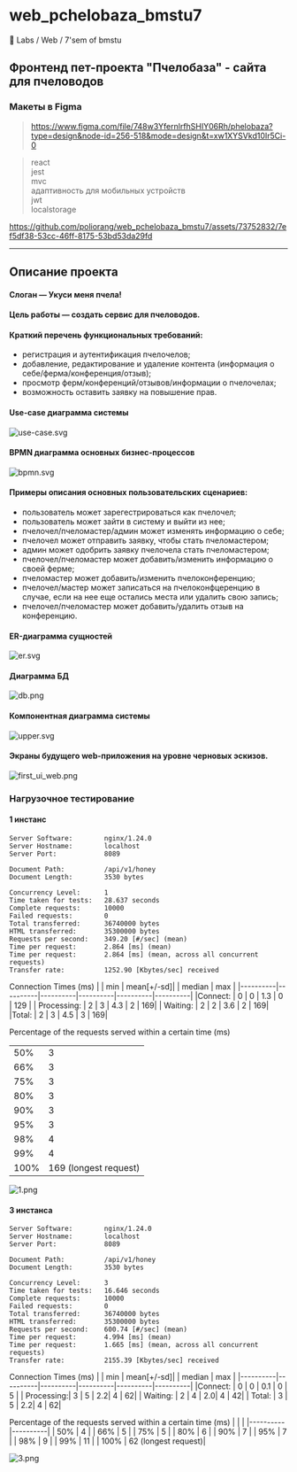 # web_pchelobaza_bmstu7
:honeybee: Labs / Web / 7'sem of bmstu

## Фронтенд пет-проекта "Пчелобаза" - сайта для пчеловодов

### Макеты в Figma
> https://www.figma.com/file/748w3YfernlrfhSHIY06Rh/phelobaza?type=design&node-id=256-518&mode=design&t=xw1XYSVkd10Ir5Ci-0

> react  
> jest  
> mvc  
> адаптивность для мобильных устройств  
> jwt  
> localstorage  
 

https://github.com/poliorang/web_pchelobaza_bmstu7/assets/73752832/7ef5df38-53cc-46ff-8175-53bd53da29fd

-----

## Описание проекта  
#### Слоган — Укуси меня пчела!

#### Цель работы — создать сервис для пчеловодов.

#### Краткий перечень функциональных требований:
- регистрация и аутентификация пчелочелов;
- добавление, редактирование и удаление контента (информация о себе/ферма/конференция/отзыв);
- просмотр ферм/конференций/отзывов/информации о пчелочелах;
- возможность оставить заявку на повышение прав.


#### Use-case диаграмма системы
![use-case.svg](/img/use-case.svg)

#### BPMN диаграмма основных бизнес-процессов
![bpmn.svg](/img/bpmn.svg)


#### Примеры описания основных пользовательских сценариев:
- пользователь может зарегестрироваться как пчелочел;
- пользователь может зайти в систему и выйти из нее;
- пчелочел/пчеломастер/админ может изменять информацию о себе;
- пчелочел может отправить заявку, чтобы стать пчеломастером;
- админ может одобрить заявку пчелочела стать пчеломастером;
- пчелочел/пчеломастер может добавить/изменить информацию о своей ферме; 
- пчеломастер может добавить/изменить пчелоконференцию;
- пчелочел/мастер может записаться на пчелоконфцеренцию в случае, если на нее еще остались места или удалить свою запись;
- пчелочел/пчеломастер может добавить/удалить отзыв на конференцию.


#### ER-диаграмма сущностей
![er.svg](/img/er.svg)


#### Диаграмма БД
![db.png](/img/db.png)


#### Компонентная диаграмма системы
![upper.svg](/img/upper.svg)


#### Экраны будущего web-приложения на уровне черновых эскизов.
![first_ui_web.png](/img/first_ui_web.png)



### Нагрузочное тестирование 
#### 1 инстанс
```
Server Software:        nginx/1.24.0
Server Hostname:        localhost
Server Port:            8089

Document Path:          /api/v1/honey
Document Length:        3530 bytes

Concurrency Level:      1
Time taken for tests:   28.637 seconds
Complete requests:      10000
Failed requests:        0
Total transferred:      36740000 bytes
HTML transferred:       35300000 bytes
Requests per second:    349.20 [#/sec] (mean)
Time per request:       2.864 [ms] (mean)
Time per request:       2.864 [ms] (mean, across all concurrent requests)
Transfer rate:          1252.90 [Kbytes/sec] received

```
Connection Times (ms)
|          | min      | mean[+/-sd]|        | median   | max      |
|----------|----------|----------|----------|----------|----------|
|Connect:  | 0        | 0        |  1.3     |    0     |  129     |
| Processing:  |   2  |  3  | 4.3    |  2  |   169|
| Waiting:  |      2  |  2 |  3.6 |     2   |  169|
|Total:       |   2 |   3 |  4.5   |   3   |  169|

Percentage of the requests served within a certain time (ms)

| | |
|----------|----------|
  | 50%   |   3 |
  | 66%   |   3|
  | 75%   |   3|
 | 80%   |   3|
  | 90%   |   3|
  | 95%   |   3|
  | 98%   |   4|
  | 99%   |   4|
 | 100%   | 169 (longest request)|


![1.png](/img/1.png)


#### 3 инстанса
```
Server Software:        nginx/1.24.0
Server Hostname:        localhost
Server Port:            8089

Document Path:          /api/v1/honey
Document Length:        3530 bytes

Concurrency Level:      3
Time taken for tests:   16.646 seconds
Complete requests:      10000
Failed requests:        0
Total transferred:      36740000 bytes
HTML transferred:       35300000 bytes
Requests per second:    600.74 [#/sec] (mean)
Time per request:       4.994 [ms] (mean)
Time per request:       1.665 [ms] (mean, across all concurrent requests)
Transfer rate:          2155.39 [Kbytes/sec] received

```

Connection Times (ms)
|          | min      | mean[+/-sd]|        | median   | max      |
|----------|----------|----------|----------|----------|----------|
|Connect:  | 0        | 0        |   0.1    |    0     |   5     |
| Processing:|     3  |   5 | 2.2|      4 |     62|
| Waiting:   |     2  |   4 | 2.0|      4 |     42|
| Total:     |     3  |   5 | 2.2|      4 |     62|


Percentage of the requests served within a certain time (ms)
| | |
|----------|----------|
|  50% |      4 |
|  66% |      5 |
|  75% |      5 |
|  80% |      6 |
|  90% |      7 |
|  95% |      7 |
|  98% |      9 |
|  99% |     11 |
| 100% |     62 (longest request)| 

![3.png](/img/3.png)
